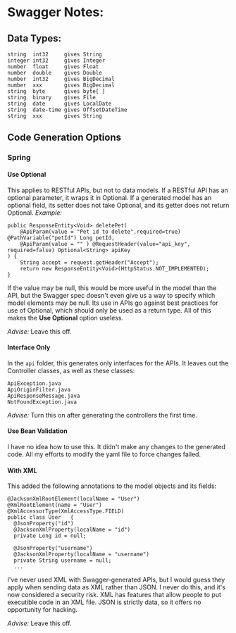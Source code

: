 # Swagger Notes:
## Data Types:
    string  int32     gives String
    integer int32     gives Integer
    number  float     gives Float
    number  double    gives Double
    number  int32     gives BigDecimal
    number  xxx       gives BigDecimal
    string  byte      gives byte[ ]
    string  binary    gives File
    string  date      gives LocalDate
    string  date-time gives OffsetDateTime
    string  xxx       gives String
## Code Generation Options
### Spring
#### Use Optional
This applies to RESTful APIs, but not to data models. If a RESTful API has an optional parameter, it wraps it in Optional. If a generated model has an optional field, its setter does not take Optional, and its getter does not return Optional.
*Example:*

    public ResponseEntity<Void> deletePet(
        @ApiParam(value = "Pet id to delete",required=true) @PathVariable("petId") Long petId,
        @ApiParam(value = "" ) @RequestHeader(value="api_key", required=false) Optional<String> apiKey
    ) {
        String accept = request.getHeader("Accept");
        return new ResponseEntity<Void>(HttpStatus.NOT_IMPLEMENTED);
    }
    
If the value may be null, this would be more useful in the model than the API, but the Swagger spec doesn't even give us a way to specify which model elements may be null. Its use in APIs go against best practices for use of Optional, which should only be used as a return type. All of this makes the **Use Optional** option useless.

*Advise:* Leave this off.
#### Interface Only
In the `api` folder, this generates only interfaces for the APIs. It leaves out the Controller classes, as well as these classes:

    ApiException.java
    ApiOriginFilter.java
    ApiResponseMessage.java
    NotFoundException.java
*Advise:* Turn this on after generating the controllers the first time.
#### Use Bean Validation
I have no idea how to use this. It didn't make any changes to the generated code. All my efforts to modify the yaml file to force changes failed.
#### With XML
This added the following annotations to the model objects and its fields:

	@JacksonXmlRootElement(localName = "User")
	@XmlRootElement(name = "User")
	@XmlAccessorType(XmlAccessType.FIELD)
	public class User   {
	  @JsonProperty("id")
	  @JacksonXmlProperty(localName = "id")
	  private Long id = null;
	
	  @JsonProperty("username")
	  @JacksonXmlProperty(localName = "username")
	  private String username = null;
	  ...
I've never used XML with Swagger-generated APIs, but I would guess they apply when sending data as XML rather than JSON. I never do this, and it's now considered a security risk. XML has features that allow people to put executible code in an XML file. JSON is strictly data, so it offers no opportunity for hacking.

*Advise:* Leave this off.

